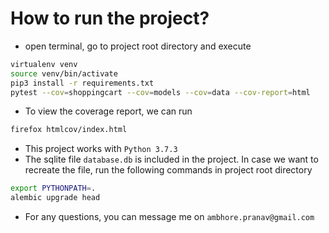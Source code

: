 # How to run the project?
* open terminal, go to project root directory and execute
```bash
virtualenv venv
source venv/bin/activate
pip3 install -r requirements.txt
pytest --cov=shoppingcart --cov=models --cov=data --cov-report=html
```
* To view the coverage report, we can run
```bash
firefox htmlcov/index.html
```
* This project works with `Python 3.7.3`
* The sqlite file `database.db` is included in the project. In case we want to recreate the file, run the following commands in project root directory
```bash
export PYTHONPATH=.
alembic upgrade head
```
* For any questions, you can message me on `ambhore.pranav@gmail.com`
